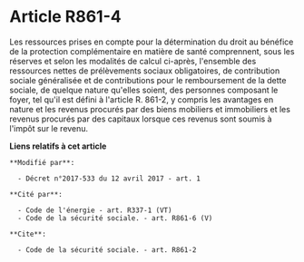 # Article R861-4

Les ressources prises en compte pour la détermination du droit au bénéfice de la protection complémentaire en matière de
santé comprennent, sous les réserves et selon les modalités de calcul ci-après, l'ensemble des ressources nettes de
prélèvements sociaux obligatoires, de contribution sociale généralisée et de contributions pour le remboursement de la dette
sociale, de quelque nature qu'elles soient, des personnes composant le foyer, tel qu'il est défini à l'article R. 861-2, y
compris les avantages en nature et les revenus procurés par des biens mobiliers et immobiliers et les revenus procurés par
des capitaux lorsque ces revenus sont soumis à l'impôt sur le revenu.

**Liens relatifs à cet article**

	**Modifié par**:

	  - Décret n°2017-533 du 12 avril 2017 - art. 1

	**Cité par**:

	  - Code de l'énergie - art. R337-1 (VT)
	  - Code de la sécurité sociale. - art. R861-6 (V)

	**Cite**:

	  - Code de la sécurité sociale. - art. R861-2
